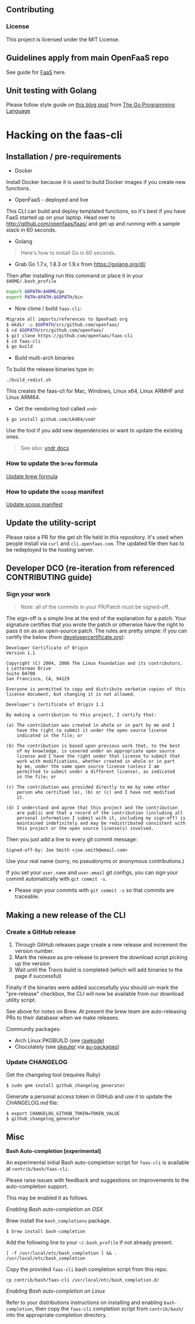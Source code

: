 ## Contributing

### License

This project is licensed under the MIT License.

## Guidelines apply from main OpenFaaS repo

See guide for [FaaS](https://github.com/openfaas/faas/blob/master/CONTRIBUTING.md) here.

## Unit testing with Golang

Please follow style guide on [this blog post](https://blog.alexellis.io/golang-writing-unit-tests/) from [The Go Programming Language](https://www.amazon.co.uk/Programming-Language-Addison-Wesley-Professional-Computing/dp/0134190440)

# Hacking on the faas-cli

## Installation / pre-requirements

* Docker

Install Docker because it is used to build Docker images if you create new functions.

* OpenFaaS - deployed and live

This CLI can build and deploy templated functions, so it's best if you have FaaS started up on your laptop. Head over to http://github.com/openfaas/faas/ and get up and running with a sample stack in 60 seconds.

* Golang

> Here's how to install Go in 60 seconds.

* Grab Go 1.7.x, 1.8.3 or 1.9.x from https://golang.org/dl/

Then after installing run this command or place it in your `$HOME/.bash_profile`

```bash
export GOPATH=$HOME/go
export PATH=$PATH:$GOPATH/bin
```

* Now clone / build `faas-cli`:

```bash
Migrate all imports/references to OpenFaaS org
$ mkdir -p $GOPATH/src/github.com/openfaas/
$ cd $GOPATH/src/github.com/openfaas/
$ git clone https://github.com/openfaas/faas-cli
$ cd faas-cli
$ go build
```

* Build multi-arch binaries

To build the release binaries type in:

```
./build_redist.sh
```

This creates the faas-cli for Mac, Windows, Linux x64, Linux ARMHF and Linux ARM64.

* Get the vendoring tool called `vndr`

```
$ go install github.com/LK4D4/vndr
```

Use the tool if you add new dependencies or want to update the existing ones.

> See also: [vndr docs](https://github.com/LK4D4/vndr)

### How to update the `brew` formula
[Update brew formula](guide/homebrew.md)

### How to update the `scoop` manifest
[Update scoop manifest](guide/scoop.md)

## Update the utility-script

Please raise a PR for the get.sh file held in this repository. It's used when people install via `curl` and `cli.openfaas.com`. The updated file then has to be redeployed to the hosting server.

## Developer DCO (re-iteration from referenced CONTRIBUTING guide)

### Sign your work

> Note: all of the commits in your PR/Patch must be signed-off.

The sign-off is a simple line at the end of the explanation for a patch. Your
signature certifies that you wrote the patch or otherwise have the right to pass
it on as an open-source patch. The rules are pretty simple: if you can certify
the below (from [developercertificate.org](http://developercertificate.org/)):

```
Developer Certificate of Origin
Version 1.1

Copyright (C) 2004, 2006 The Linux Foundation and its contributors.
1 Letterman Drive
Suite D4700
San Francisco, CA, 94129

Everyone is permitted to copy and distribute verbatim copies of this
license document, but changing it is not allowed.

Developer's Certificate of Origin 1.1

By making a contribution to this project, I certify that:

(a) The contribution was created in whole or in part by me and I
    have the right to submit it under the open source license
    indicated in the file; or

(b) The contribution is based upon previous work that, to the best
    of my knowledge, is covered under an appropriate open source
    license and I have the right under that license to submit that
    work with modifications, whether created in whole or in part
    by me, under the same open source license (unless I am
    permitted to submit under a different license), as indicated
    in the file; or

(c) The contribution was provided directly to me by some other
    person who certified (a), (b) or (c) and I have not modified
    it.

(d) I understand and agree that this project and the contribution
    are public and that a record of the contribution (including all
    personal information I submit with it, including my sign-off) is
    maintained indefinitely and may be redistributed consistent with
    this project or the open source license(s) involved.
```

Then you just add a line to every git commit message:

    Signed-off-by: Joe Smith <joe.smith@email.com>

Use your real name (sorry, no pseudonyms or anonymous contributions.)

If you set your `user.name` and `user.email` git configs, you can sign your
commit automatically with `git commit -s`.

* Please sign your commits with `git commit -s` so that commits are traceable.

## Making a new release of the CLI

### Create a GitHub release

1. Through GitHub releases page create a new release and increment the version number.
2. Mark the release as pre-release to prevent the download script picking up the version
3. Wait until the Travis build is completed (which will add binaries to the page if successful)

Finally if the binaries were added successfully you should un-mark the "pre-release" checkbox, the CLI will now be available from our download utility script.

See above for notes on Brew. At present the brew team are auto-releasing PRs to their database when we make releases.

Community packages:

* Arch Linux PKGBUILD (see [rawkode](https://github.com/rawkode))
* Chocolately (see [pkeuter](https://github.com/pkeuter) via [au-packages](https://github.com/openfaas-incubator/au-packages))

### Update CHANGELOG

Get the changelog tool (requires Ruby)

```
$ sudo gem install github_changelog_generator
```

Generate a personal access token in GitHub and use it to update the CHANGELOG.md file:

```
$ export CHANGELOG_GITHUB_TOKEN=TOKEN_VALUE
$ github_changelog_generator
```

## Misc

**Bash Auto-completion [experimental]**

An experimental initial Bash auto-completion script for `faas-cli` is available at `contrib/bash/faas-cli`.

Please raise issues with feedback and suggestions on improvements to the auto-completion support.

This may be enabled it as follows.

*Enabling Bash auto-completion on OSX*

Brew install the `bash_completions` package.
```
$ brew install bash-completion
```
Add the following line to your `~/.bash_profile` if not already present.
```
[ -f /usr/local/etc/bash_completion ] && . /usr/local/etc/bash_completion
```
Copy the provided `faas-cli` bash completion script from this repo.
```
cp contrib/bash/faas-cli /usr/local/etc/bash_completion.d/
```

*Enabling Bash auto-completion on Linux*

Refer to your distributions instructions on installing and enabling `bash-completion`, then copy the `faas-cli` completion script from `contrib/bash/` into the appropriate completion directory.
